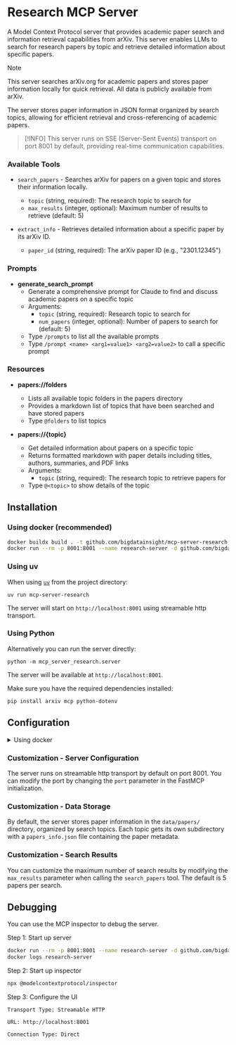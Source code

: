 # Research MCP Server

A Model Context Protocol server that provides academic paper search and information retrieval capabilities from arXiv. This server enables LLMs to search for research papers by topic and retrieve detailed information about specific papers.

> [!NOTE]
> This server searches arXiv.org for academic papers and stores paper information locally for quick retrieval. All data is publicly available from arXiv.

The server stores paper information in JSON format organized by search topics, allowing for efficient retrieval and cross-referencing of academic papers.

> [!INFO]
> This server runs on SSE (Server-Sent Events) transport on port 8001 by default, providing real-time communication capabilities.

### Available Tools

- `search_papers` - Searches arXiv for papers on a given topic and stores their information locally.
    - `topic` (string, required): The research topic to search for
    - `max_results` (integer, optional): Maximum number of results to retrieve (default: 5)

- `extract_info` - Retrieves detailed information about a specific paper by its arXiv ID.
    - `paper_id` (string, required): The arXiv paper ID (e.g., "2301.12345")

### Prompts

- **generate_search_prompt**
  - Generate a comprehensive prompt for Claude to find and discuss academic papers on a specific topic
  - Arguments:
    - `topic` (string, required): Research topic to search for
    - `num_papers` (integer, optional): Number of papers to search for (default: 5)
  - Type `/prompts` to list all the available prompts
  - Type `/prompt <name> <arg1=value1> <arg2=value2>` to call a specific prompt

### Resources

- **papers://folders**
  - Lists all available topic folders in the papers directory
  - Provides a markdown list of topics that have been searched and have stored papers
  - Type `@folders` to list topics

- **papers://{topic}**
  - Get detailed information about papers on a specific topic
  - Returns formatted markdown with paper details including titles, authors, summaries, and PDF links
  - Arguments:
    - `topic` (string, required): The research topic to retrieve papers for
  - Type `@<topic>` to show details of the topic

## Installation

### Using docker (recommended)

```bash
docker buildx build . -t github.com/bigdatainsight/mcp-server-research:latest
docker run --rm -p 8001:8001 --name research-server -d github.com/bigdatainsight/mcp-server-research:latest
```

### Using uv

When using [`uv`](https://docs.astral.sh/uv/) from the project directory:

```
uv run mcp-server-research
```

The server will start on `http://localhost:8001` using streamable http transport.

### Using Python

Alternatively you can run the server directly:

```
python -m mcp_server_research.server
```

The server will be available at `http://localhost:8001`.

Make sure you have the required dependencies installed:

```
pip install arxiv mcp python-dotenv
```

## Configuration
<details>
<summary>Using docker</summary>

```json
{
  "mcpServers": {
    "research": {
      "url": "http://localhost:8001"
    }
  }
}
```
</details>


### Customization - Server Configuration

The server runs on streamable http transport by default on port 8001. You can modify the port by changing the `port` parameter in the FastMCP initialization.

### Customization - Data Storage

By default, the server stores paper information in the `data/papers/` directory, organized by search topics. Each topic gets its own subdirectory with a `papers_info.json` file containing the paper metadata.

### Customization - Search Results

You can customize the maximum number of search results by modifying the `max_results` parameter when calling the `search_papers` tool. The default is 5 papers per search.

## Debugging

You can use the MCP inspector to debug the server.

Step 1: Start up server

```bash
docker run --rm -p 8001:8001 --name research-server -d github.com/bigdatainsight/mcp-server-research:latest
docker logs research-server
```

Step 2: Start up inspector

```bash
npx @modelcontextprotocol/inspector
```
Step 3: Configure the UI

```
Transport Type: Streamable HTTP

URL: http://localhost:8001

Connection Type: Direct
```

